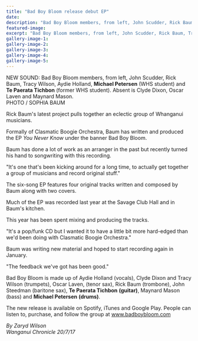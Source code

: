 ```yaml
---
title: "Bad Boy Bloom release debut EP"
date: 
description: "Bad Boy Bloom members, from left, John Scudder, Rick Baum, Tracy Wilson, Aydie Holland, Michael Petersen (WHS student) and Te Paerata Tichbon (former WHS student). Absent is Clyde Dixon, Oscar Laven.."
featured-image: 
excerpt: "Bad Boy Bloom members, from left, John Scudder, Rick Baum, Tracy Wilson, Aydie Holland, Michael Petersen (WHS student) and Te Paerata Tichbon (former WHS student). Absent is Clyde Dixon, Oscar Laven and Maynard Mason."
gallery-image-1: 
gallery-image-2: 
gallery-image-3: 
gallery-image-4: 
gallery-image-5: 
---
```


<p><span>NEW SOUND: Bad Boy Bloom members, from left, John Scudder, Rick Baum, Tracy Wilson, Aydie Holland, <strong>Michael Petersen</strong> (WHS student) and <strong>Te Paerata Tichbon</strong> (former WHS student). Absent is Clyde Dixon, Oscar Laven and Maynard Mason.<br />PHOTO / SOPHIA BAUM</span></p>
<p class="element element-paragraph">Rick Baum's latest project pulls together an eclectic group of Whanganui musicians.</p>
<p class="element element-paragraph">Formally of Clasmatic Boogie Orchestra, Baum has written and produced the EP&nbsp;<em>You Never Know</em>&nbsp;under the banner Bad Boy Bloom.</p>
<p class="element element-paragraph">Baum has done a lot of work as an arranger in the past but recently turned his hand to songwriting with this recording.</p>
<p class="element element-paragraph">"It's one that's been kicking around for a long time, to actually get together a group of musicians and record original stuff."</p>
<p class="element element-paragraph">The six-song EP features four original tracks written and composed by Baum along with two covers.</p>
<p class="element element-paragraph">Much of the EP was recorded last year at the Savage Club Hall and in Baum's kitchen.</p>
<p class="element element-paragraph">This year has been spent mixing and producing the tracks.</p>
<p class="element element-paragraph">"It's a pop/funk CD but I wanted it to have a little bit more hard-edged than we'd been doing with Clasmatic Boogie Orchestra."</p>
<p class="element element-paragraph">Baum was writing new material and hoped to start recording again in January.</p>
<p class="element element-paragraph">"The feedback we've got has been good."</p>
<p class="element element-paragraph">Bad Boy Bloom is made up of Aydie Holland (vocals), Clyde Dixon and Tracy Wilson (trumpets), Oscar Laven, (tenor sax), Rick Baum (trombone), John Steedman (baritone sax), <strong>Te Paerata Tichbon</strong> <strong>(guitar)</strong>, Maynard Mason (bass) and <strong>Michael Petersen</strong> <strong>(drums)</strong>.</p>
<p class="element element-paragraph">The new release is available on Spotify, iTunes and Google Play. People can listen to, purchase, and follow the group at&nbsp;<a href="https://www.badboybloom.com/music/" target="null">www.badboybloom.com</a></p>
<p><em>By Zaryd Wilson</em><br /><em>Wanganui Chronicle 20/7/17</em></p>

